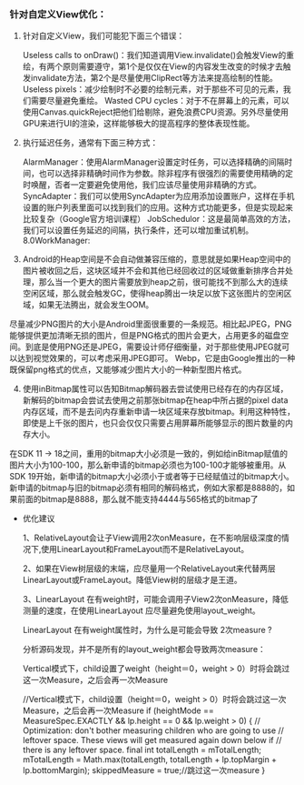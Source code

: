 ### 针对自定义View优化：

1. 针对自定义View，我们可能犯下面三个错误：
    
    
    Useless calls to onDraw()：我们知道调用View.invalidate()会触发View的重绘，有两个原则需要遵守，第1个是仅仅在View的内容发生改变的时候才去触发invalidate方法，第2个是尽量使用ClipRect等方法来提高绘制的性能。
    Useless pixels：减少绘制时不必要的绘制元素，对于那些不可见的元素，我们需要尽量避免重绘。
    Wasted CPU cycles：对于不在屏幕上的元素，可以使用Canvas.quickReject把他们给剔除，避免浪费CPU资源。另外尽量使用GPU来进行UI的渲染，这样能够极大的提高程序的整体表现性能。


2. 执行延迟任务，通常有下面三种方式：
    
    
    AlarmManager：使用AlarmManager设置定时任务，可以选择精确的间隔时间，也可以选择非精确时间作为参数。除非程序有很强烈的需要使用精确的定时唤醒，否者一定要避免使用他，我们应该尽量使用非精确的方式。
    SyncAdapter：我们可以使用SyncAdapter为应用添加设置账户，这样在手机设置的账户列表里面可以找到我们的应用。这种方式功能更多，但是实现起来比较复杂（Google官方培训课程）
    JobSchedulor：这是最简单高效的方法，我们可以设置任务延迟的间隔，执行条件，还可以增加重试机制。
    8.0WorkManager:

3. Android的Heap空间是不会自动做兼容压缩的，意思就是如果Heap空间中的图片被收回之后，这块区域并不会和其他已经回收过的区域做重新排序合并处理，那么当一个更大的图片需要放到heap之前，很可能找不到那么大的连续空闲区域，那么就会触发GC，使得heap腾出一块足以放下这张图片的空闲区域，如果无法腾出，就会发生OOM。

尽量减少PNG图片的大小是Android里面很重要的一条规范。相比起JPEG，PNG能够提供更加清晰无损的图片，但是PNG格式的图片会更大，占用更多的磁盘空间。到底是使用PNG还是JPEG，需要设计师仔细衡量，对于那些使用JPEG就可以达到视觉效果的，可以考虑采用JPEG即可。
Webp，它是由Google推出的一种既保留png格式的优点，又能够减少图片大小的一种新型图片格式。


4. 使用inBitmap属性可以告知Bitmap解码器去尝试使用已经存在的内存区域，新解码的bitmap会尝试去使用之前那张bitmap在heap中所占据的pixel data内存区域，而不是去问内存重新申请一块区域来存放bitmap。利用这种特性，即使是上千张的图片，也只会仅仅只需要占用屏幕所能够显示的图片数量的内存大小。

在SDK 11 -> 18之间，重用的bitmap大小必须是一致的，例如给inBitmap赋值的图片大小为100-100，那么新申请的bitmap必须也为100-100才能够被重用。从SDK 19开始，新申请的bitmap大小必须小于或者等于已经赋值过的bitmap大小。
新申请的bitmap与旧的bitmap必须有相同的解码格式，例如大家都是8888的，如果前面的bitmap是8888，那么就不能支持4444与565格式的bitmap了



- 优化建议

  1、RelativeLayout会让子View调用2次onMeasure，在不影响层级深度的情况下,使用LinearLayout和FrameLayout而不是RelativeLayout。
  
  2、如果在View树层级的末端，应尽量用一个RelativeLayout来代替两层LinearLayout或FrameLayout。降低View树的层级才是王道。
  
  3、LinearLayout 在有weight时，可能会调用子View2次onMeasure，降低测量的速度，在使用LinearLayout 应尽量避免使用layout_weight。
  
  LinearLayout 在有weight属性时，为什么是可能会导致 2次measure ?
  
  分析源码发现，并不是所有的layout_weight都会导致两次measure：
  
  Vertical模式下，child设置了weight（height＝0，weight > 0）时将会跳过这一次Measure，之后会再一次Measure
  
  //Vertical模式下，child设置（height＝0，weight > 0）时将会跳过这一次Measure，之后会再一次Measure
  if (heightMode == MeasureSpec.EXACTLY && lp.height == 0 && lp.weight > 0) {
     // Optimization: don't bother measuring children who are going to use
     // leftover space. These views will get measured again down below if
     // there is any leftover space.
     final int totalLength = mTotalLength;
     mTotalLength = Math.max(totalLength, totalLength + lp.topMargin + lp.bottomMargin);
     skippedMeasure = true;//跳过这一次measure
  } 